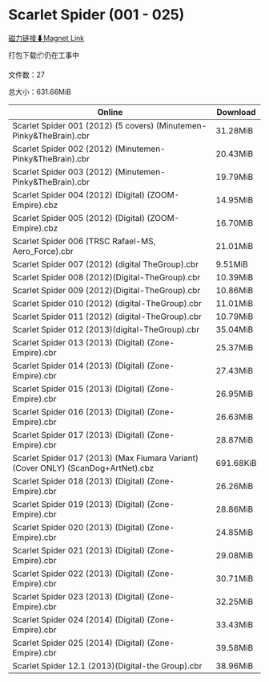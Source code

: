 # Scarlet Spider (001 - 025)

[磁力链接⬇Magnet Link](magnet:?xt=urn:btih:d03235bff260484cabcbc5798359f88d9acd01b7&dn=Scarlet%20Spider%20%28001%20-%20025%29)

打包下载📦仍在工事中

文件数：27

总大小：631.66MiB

Online | Download
--- | ---
Scarlet Spider 001 (2012) (5 covers) (Minutemen-Pinky&TheBrain).cbr | 31.28MiB
Scarlet Spider 002 (2012) (Minutemen-Pinky&TheBrain).cbr | 20.43MiB
Scarlet Spider 003 (2012) (Minutemen-Pinky&TheBrain).cbr | 19.79MiB
Scarlet Spider 004 (2012) (Digital) (ZOOM-Empire).cbz | 14.95MiB
Scarlet Spider 005 (2012) (Digital) (ZOOM-Empire).cbz | 16.70MiB
Scarlet Spider 006 (TRSC Rafael-MS, Aero\_Force).cbr | 21.01MiB
Scarlet Spider 007 (2012) (digital TheGroup).cbr | 9.51MiB
Scarlet Spider 008 (2012)(Digital-TheGroup).cbr | 10.39MiB
Scarlet Spider 009 (2012)(Digital-TheGroup).cbr | 10.86MiB
Scarlet Spider 010 (2012) (digital-TheGroup).cbr | 11.01MiB
Scarlet Spider 011 (2012) (digital-TheGroup).cbr | 10.79MiB
Scarlet Spider 012 (2013)(digital-TheGroup).cbr | 35.04MiB
Scarlet Spider 013 (2013) (Digital) (Zone-Empire).cbr | 25.37MiB
Scarlet Spider 014 (2013) (Digital) (Zone-Empire).cbr | 27.43MiB
Scarlet Spider 015 (2013) (Digital) (Zone-Empire).cbr | 26.95MiB
Scarlet Spider 016 (2013) (Digital) (Zone-Empire).cbr | 26.63MiB
Scarlet Spider 017 (2013) (Digital) (Zone-Empire).cbr | 28.87MiB
Scarlet Spider 017 (2013) (Max Fiumara Variant) (Cover ONLY) (ScanDog+ArtNet).cbz | 691.68KiB
Scarlet Spider 018 (2013) (Digital) (Zone-Empire).cbr | 26.26MiB
Scarlet Spider 019 (2013) (Digital) (Zone-Empire).cbr | 28.86MiB
Scarlet Spider 020 (2013) (Digital) (Zone-Empire).cbr | 24.85MiB
Scarlet Spider 021 (2013) (Digital) (Zone-Empire).cbr | 29.08MiB
Scarlet Spider 022 (2013) (Digital) (Zone-Empire).cbr | 30.71MiB
Scarlet Spider 023 (2013) (Digital) (Zone-Empire).cbr | 32.25MiB
Scarlet Spider 024 (2014) (Digital) (Zone-Empire).cbr | 33.43MiB
Scarlet Spider 025 (2014) (Digital) (Zone-Empire).cbr | 39.58MiB
Scarlet Spider 12.1 (2013)(Digital-the Group).cbr | 38.96MiB